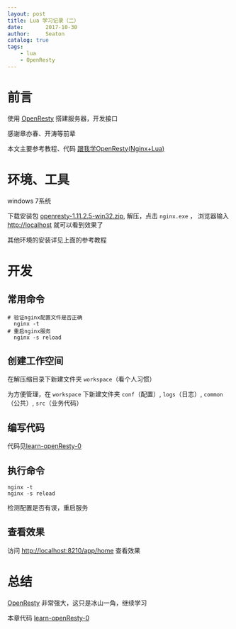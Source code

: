 ```yaml
---
layout: post
title: Lua 学习记录（二）
date:       2017-10-30
author:     Seaton
catalog: true
tags:
    - lua
    - OpenResty
---
```


# 前言

使用 [OpenResty](http://openresty.org/cn/) 搭建服务器，开发接口

感谢章亦春、开涛等前辈

本文主要参考教程、代码 [跟我学OpenResty(Nginx+Lua)](http://jinnianshilongnian.iteye.com/blog/2190344)

# 环境、工具

windows 7系统

下载安装包 [openresty-1.11.2.5-win32.zip](https://openresty.org/download/openresty-1.11.2.5-win32.zip), 解压，点击 `nginx.exe` ，
浏览器输入 [http://localhost](http://localhost) 就可以看到效果了

其他环境的安装详见上面的参考教程

# 开发

## 常用命令

    # 验证nginx配置文件是否正确
      nginx -t
    # 重启nginx服务
      nginx -s reload
      
## 创建工作空间
    
在解压缩目录下新建文件夹 `workspace`（看个人习惯）

为方便管理，在 `workspace` 下新建文件夹 `conf`（配置）, `logs`（日志）, `common`（公共）, `src`（业务代码）

## 编写代码

代码见[learn-openResty-0](https://github.com/seaton-git/learn-openResty/tree/master/0)
    
## 执行命令

    nginx -t
    nginx -s reload
    
检测配置是否有误，重启服务

## 查看效果

访问 [http://localhost:8210/app/home](http://localhost:8210/app/home) 查看效果

# 总结

[OpenResty](http://openresty.org/cn/) 非常强大，这只是冰山一角，继续学习

本章代码 [learn-openResty-0](https://github.com/seaton-git/learn-openResty/tree/master/0)